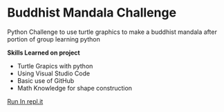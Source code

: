 # Buddhist Mandala Challenge
 Python Challenge to use turtle graphics to make a buddhist mandala after portion of group learning python
 
 **Skills Learned on project**
  - Turtle Grapics with python
  - Using Visual Studio Code
  - Basic use of GitHub
  - Math Knowledge for shape construction

[Run In repl.it](https://repl.it/@GonzaloTako/mandala)
